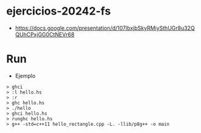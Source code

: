# ejercicios-20242-fs
- https://docs.google.com/presentation/d/107lbxjbSkyRMiySthUGr8u32QQUhCPxjGG0CtNEVr68

# Run
- Ejemplo
````
> ghci
> :l hello.hs
> :r
> ghc hello.hs
> ./hello
> ghci hello.hs
> runghc hello.hs
> g++ -std=c++11 hello_rectangle.cpp -L. -llib/p8g++ -o main
````